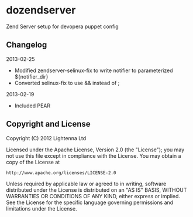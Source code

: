 dozendserver
============

Zend Server setup for devopera puppet config

Changelog
---------

2013-02-25

  * Modified zendserver-selinux-fix to write notifier to parameterized ${notifier_dir}
  * Converted selinux-fix to use && instead of ;

2013-02-19 

  * Included PEAR

Copyright and License
---------------------

Copyright (C) 2012 Lightenna Ltd

Licensed under the Apache License, Version 2.0 (the "License");
you may not use this file except in compliance with the License.
You may obtain a copy of the License at

    http://www.apache.org/licenses/LICENSE-2.0

Unless required by applicable law or agreed to in writing, software
distributed under the License is distributed on an "AS IS" BASIS,
WITHOUT WARRANTIES OR CONDITIONS OF ANY KIND, either express or implied.
See the License for the specific language governing permissions and
limitations under the License.